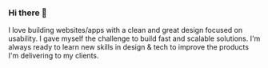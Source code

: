### Hi there 👋

I love building websites/apps with a clean and great design focused on usability. I gave myself the challenge to build fast and scalable solutions. I'm always ready to learn new skills in design & tech to improve the products I'm delivering to my clients.

<!--
**marvinbernd/marvinbernd** is a ✨ _special_ ✨ repository because its `README.md` (this file) appears on your GitHub profile.

Here are some ideas to get you started:

- 🔭 I’m currently working on ...
- 🌱 I’m currently learning ...
- 👯 I’m looking to collaborate on ...
- 🤔 I’m looking for help with ...
- 💬 Ask me about ...
- 📫 How to reach me: ...
- 😄 Pronouns: ...
- ⚡ Fun fact: ...
-->
